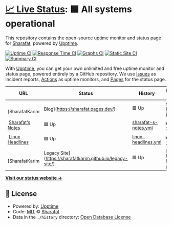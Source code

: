 # [📈 Live Status](https://SharafatKarim.github.io/uptime): <!--live status--> **🟩 All systems operational**

This repository contains the open-source uptime monitor and status page for [Sharafat](https://sharafat.pages.dev/), powered by [Upptime](https://github.com/upptime/upptime).

[![Uptime CI](https://github.com/SharafatKarim/uptime/workflows/Uptime%20CI/badge.svg)](https://github.com/SharafatKarim/uptime/actions?query=workflow%3A%22Uptime+CI%22)
[![Response Time CI](https://github.com/SharafatKarim/uptime/workflows/Response%20Time%20CI/badge.svg)](https://github.com/SharafatKarim/uptime/actions?query=workflow%3A%22Response+Time+CI%22)
[![Graphs CI](https://github.com/SharafatKarim/uptime/workflows/Graphs%20CI/badge.svg)](https://github.com/SharafatKarim/uptime/actions?query=workflow%3A%22Graphs+CI%22)
[![Static Site CI](https://github.com/SharafatKarim/uptime/workflows/Static%20Site%20CI/badge.svg)](https://github.com/SharafatKarim/uptime/actions?query=workflow%3A%22Static+Site+CI%22)
[![Summary CI](https://github.com/SharafatKarim/uptime/workflows/Summary%20CI/badge.svg)](https://github.com/SharafatKarim/uptime/actions?query=workflow%3A%22Summary+CI%22)

With [Upptime](https://upptime.js.org), you can get your own unlimited and free uptime monitor and status page, powered entirely by a GitHub repository. We use [Issues](https://github.com/SharafatKarim/uptime/issues) as incident reports, [Actions](https://github.com/SharafatKarim/uptime/actions) as uptime monitors, and [Pages](https://SharafatKarim.github.io/uptime) for the status page.

<!--start: status pages-->
<!-- This summary is generated by Upptime (https://github.com/upptime/upptime) -->
<!-- Do not edit this manually, your changes will be overwritten -->
<!-- prettier-ignore -->
| URL | Status | History | Response Time | Uptime |
| --- | ------ | ------- | ------------- | ------ |
| <img alt="" src="https://icons.duckduckgo.com/ip3/sharafat.pages.dev.ico" height="13"> [SharafatKarim | Blog](https://sharafat.pages.dev/) | 🟩 Up | [sharafat-karim-blog.yml](https://github.com/SharafatKarim/uptime/commits/HEAD/history/sharafat-karim-blog.yml) | <details><summary><img alt="Response time graph" src="./graphs/sharafat-karim-blog/response-time-week.png" height="20"> 108ms</summary><br><a href="https://SharafatKarim.github.io/uptime/history/sharafat-karim-blog"><img alt="Response time 125" src="https://img.shields.io/endpoint?url=https%3A%2F%2Fraw.githubusercontent.com%2FSharafatKarim%2Fuptime%2FHEAD%2Fapi%2Fsharafat-karim-blog%2Fresponse-time.json"></a><br><a href="https://SharafatKarim.github.io/uptime/history/sharafat-karim-blog"><img alt="24-hour response time 121" src="https://img.shields.io/endpoint?url=https%3A%2F%2Fraw.githubusercontent.com%2FSharafatKarim%2Fuptime%2FHEAD%2Fapi%2Fsharafat-karim-blog%2Fresponse-time-day.json"></a><br><a href="https://SharafatKarim.github.io/uptime/history/sharafat-karim-blog"><img alt="7-day response time 108" src="https://img.shields.io/endpoint?url=https%3A%2F%2Fraw.githubusercontent.com%2FSharafatKarim%2Fuptime%2FHEAD%2Fapi%2Fsharafat-karim-blog%2Fresponse-time-week.json"></a><br><a href="https://SharafatKarim.github.io/uptime/history/sharafat-karim-blog"><img alt="30-day response time 114" src="https://img.shields.io/endpoint?url=https%3A%2F%2Fraw.githubusercontent.com%2FSharafatKarim%2Fuptime%2FHEAD%2Fapi%2Fsharafat-karim-blog%2Fresponse-time-month.json"></a><br><a href="https://SharafatKarim.github.io/uptime/history/sharafat-karim-blog"><img alt="1-year response time 125" src="https://img.shields.io/endpoint?url=https%3A%2F%2Fraw.githubusercontent.com%2FSharafatKarim%2Fuptime%2FHEAD%2Fapi%2Fsharafat-karim-blog%2Fresponse-time-year.json"></a></details> | <details><summary><a href="https://SharafatKarim.github.io/uptime/history/sharafat-karim-blog">100.00%</a></summary><a href="https://SharafatKarim.github.io/uptime/history/sharafat-karim-blog"><img alt="All-time uptime 100.00%" src="https://img.shields.io/endpoint?url=https%3A%2F%2Fraw.githubusercontent.com%2FSharafatKarim%2Fuptime%2FHEAD%2Fapi%2Fsharafat-karim-blog%2Fuptime.json"></a><br><a href="https://SharafatKarim.github.io/uptime/history/sharafat-karim-blog"><img alt="24-hour uptime 100.00%" src="https://img.shields.io/endpoint?url=https%3A%2F%2Fraw.githubusercontent.com%2FSharafatKarim%2Fuptime%2FHEAD%2Fapi%2Fsharafat-karim-blog%2Fuptime-day.json"></a><br><a href="https://SharafatKarim.github.io/uptime/history/sharafat-karim-blog"><img alt="7-day uptime 100.00%" src="https://img.shields.io/endpoint?url=https%3A%2F%2Fraw.githubusercontent.com%2FSharafatKarim%2Fuptime%2FHEAD%2Fapi%2Fsharafat-karim-blog%2Fuptime-week.json"></a><br><a href="https://SharafatKarim.github.io/uptime/history/sharafat-karim-blog"><img alt="30-day uptime 100.00%" src="https://img.shields.io/endpoint?url=https%3A%2F%2Fraw.githubusercontent.com%2FSharafatKarim%2Fuptime%2FHEAD%2Fapi%2Fsharafat-karim-blog%2Fuptime-month.json"></a><br><a href="https://SharafatKarim.github.io/uptime/history/sharafat-karim-blog"><img alt="1-year uptime 100.00%" src="https://img.shields.io/endpoint?url=https%3A%2F%2Fraw.githubusercontent.com%2FSharafatKarim%2Fuptime%2FHEAD%2Fapi%2Fsharafat-karim-blog%2Fuptime-year.json"></a></details>
| <img alt="" src="https://icons.duckduckgo.com/ip3/sharafat.vercel.app.ico" height="13"> [Sharafat's Notes](https://sharafat.vercel.app/) | 🟩 Up | [sharafat-s-notes.yml](https://github.com/SharafatKarim/uptime/commits/HEAD/history/sharafat-s-notes.yml) | <details><summary><img alt="Response time graph" src="./graphs/sharafat-s-notes/response-time-week.png" height="20"> 395ms</summary><br><a href="https://SharafatKarim.github.io/uptime/history/sharafat-s-notes"><img alt="Response time 270" src="https://img.shields.io/endpoint?url=https%3A%2F%2Fraw.githubusercontent.com%2FSharafatKarim%2Fuptime%2FHEAD%2Fapi%2Fsharafat-s-notes%2Fresponse-time.json"></a><br><a href="https://SharafatKarim.github.io/uptime/history/sharafat-s-notes"><img alt="24-hour response time 315" src="https://img.shields.io/endpoint?url=https%3A%2F%2Fraw.githubusercontent.com%2FSharafatKarim%2Fuptime%2FHEAD%2Fapi%2Fsharafat-s-notes%2Fresponse-time-day.json"></a><br><a href="https://SharafatKarim.github.io/uptime/history/sharafat-s-notes"><img alt="7-day response time 395" src="https://img.shields.io/endpoint?url=https%3A%2F%2Fraw.githubusercontent.com%2FSharafatKarim%2Fuptime%2FHEAD%2Fapi%2Fsharafat-s-notes%2Fresponse-time-week.json"></a><br><a href="https://SharafatKarim.github.io/uptime/history/sharafat-s-notes"><img alt="30-day response time 283" src="https://img.shields.io/endpoint?url=https%3A%2F%2Fraw.githubusercontent.com%2FSharafatKarim%2Fuptime%2FHEAD%2Fapi%2Fsharafat-s-notes%2Fresponse-time-month.json"></a><br><a href="https://SharafatKarim.github.io/uptime/history/sharafat-s-notes"><img alt="1-year response time 270" src="https://img.shields.io/endpoint?url=https%3A%2F%2Fraw.githubusercontent.com%2FSharafatKarim%2Fuptime%2FHEAD%2Fapi%2Fsharafat-s-notes%2Fresponse-time-year.json"></a></details> | <details><summary><a href="https://SharafatKarim.github.io/uptime/history/sharafat-s-notes">100.00%</a></summary><a href="https://SharafatKarim.github.io/uptime/history/sharafat-s-notes"><img alt="All-time uptime 100.00%" src="https://img.shields.io/endpoint?url=https%3A%2F%2Fraw.githubusercontent.com%2FSharafatKarim%2Fuptime%2FHEAD%2Fapi%2Fsharafat-s-notes%2Fuptime.json"></a><br><a href="https://SharafatKarim.github.io/uptime/history/sharafat-s-notes"><img alt="24-hour uptime 100.00%" src="https://img.shields.io/endpoint?url=https%3A%2F%2Fraw.githubusercontent.com%2FSharafatKarim%2Fuptime%2FHEAD%2Fapi%2Fsharafat-s-notes%2Fuptime-day.json"></a><br><a href="https://SharafatKarim.github.io/uptime/history/sharafat-s-notes"><img alt="7-day uptime 100.00%" src="https://img.shields.io/endpoint?url=https%3A%2F%2Fraw.githubusercontent.com%2FSharafatKarim%2Fuptime%2FHEAD%2Fapi%2Fsharafat-s-notes%2Fuptime-week.json"></a><br><a href="https://SharafatKarim.github.io/uptime/history/sharafat-s-notes"><img alt="30-day uptime 100.00%" src="https://img.shields.io/endpoint?url=https%3A%2F%2Fraw.githubusercontent.com%2FSharafatKarim%2Fuptime%2FHEAD%2Fapi%2Fsharafat-s-notes%2Fuptime-month.json"></a><br><a href="https://SharafatKarim.github.io/uptime/history/sharafat-s-notes"><img alt="1-year uptime 100.00%" src="https://img.shields.io/endpoint?url=https%3A%2F%2Fraw.githubusercontent.com%2FSharafatKarim%2Fuptime%2FHEAD%2Fapi%2Fsharafat-s-notes%2Fuptime-year.json"></a></details>
| <img alt="" src="https://icons.duckduckgo.com/ip3/sharafatkarim.github.io.ico" height="13"> [Linux Headlines](https://sharafatkarim.github.io/LinuxHeadlines/) | 🟩 Up | [linux-headlines.yml](https://github.com/SharafatKarim/uptime/commits/HEAD/history/linux-headlines.yml) | <details><summary><img alt="Response time graph" src="./graphs/linux-headlines/response-time-week.png" height="20"> 226ms</summary><br><a href="https://SharafatKarim.github.io/uptime/history/linux-headlines"><img alt="Response time 195" src="https://img.shields.io/endpoint?url=https%3A%2F%2Fraw.githubusercontent.com%2FSharafatKarim%2Fuptime%2FHEAD%2Fapi%2Flinux-headlines%2Fresponse-time.json"></a><br><a href="https://SharafatKarim.github.io/uptime/history/linux-headlines"><img alt="24-hour response time 336" src="https://img.shields.io/endpoint?url=https%3A%2F%2Fraw.githubusercontent.com%2FSharafatKarim%2Fuptime%2FHEAD%2Fapi%2Flinux-headlines%2Fresponse-time-day.json"></a><br><a href="https://SharafatKarim.github.io/uptime/history/linux-headlines"><img alt="7-day response time 226" src="https://img.shields.io/endpoint?url=https%3A%2F%2Fraw.githubusercontent.com%2FSharafatKarim%2Fuptime%2FHEAD%2Fapi%2Flinux-headlines%2Fresponse-time-week.json"></a><br><a href="https://SharafatKarim.github.io/uptime/history/linux-headlines"><img alt="30-day response time 158" src="https://img.shields.io/endpoint?url=https%3A%2F%2Fraw.githubusercontent.com%2FSharafatKarim%2Fuptime%2FHEAD%2Fapi%2Flinux-headlines%2Fresponse-time-month.json"></a><br><a href="https://SharafatKarim.github.io/uptime/history/linux-headlines"><img alt="1-year response time 195" src="https://img.shields.io/endpoint?url=https%3A%2F%2Fraw.githubusercontent.com%2FSharafatKarim%2Fuptime%2FHEAD%2Fapi%2Flinux-headlines%2Fresponse-time-year.json"></a></details> | <details><summary><a href="https://SharafatKarim.github.io/uptime/history/linux-headlines">100.00%</a></summary><a href="https://SharafatKarim.github.io/uptime/history/linux-headlines"><img alt="All-time uptime 100.00%" src="https://img.shields.io/endpoint?url=https%3A%2F%2Fraw.githubusercontent.com%2FSharafatKarim%2Fuptime%2FHEAD%2Fapi%2Flinux-headlines%2Fuptime.json"></a><br><a href="https://SharafatKarim.github.io/uptime/history/linux-headlines"><img alt="24-hour uptime 100.00%" src="https://img.shields.io/endpoint?url=https%3A%2F%2Fraw.githubusercontent.com%2FSharafatKarim%2Fuptime%2FHEAD%2Fapi%2Flinux-headlines%2Fuptime-day.json"></a><br><a href="https://SharafatKarim.github.io/uptime/history/linux-headlines"><img alt="7-day uptime 100.00%" src="https://img.shields.io/endpoint?url=https%3A%2F%2Fraw.githubusercontent.com%2FSharafatKarim%2Fuptime%2FHEAD%2Fapi%2Flinux-headlines%2Fuptime-week.json"></a><br><a href="https://SharafatKarim.github.io/uptime/history/linux-headlines"><img alt="30-day uptime 100.00%" src="https://img.shields.io/endpoint?url=https%3A%2F%2Fraw.githubusercontent.com%2FSharafatKarim%2Fuptime%2FHEAD%2Fapi%2Flinux-headlines%2Fuptime-month.json"></a><br><a href="https://SharafatKarim.github.io/uptime/history/linux-headlines"><img alt="1-year uptime 100.00%" src="https://img.shields.io/endpoint?url=https%3A%2F%2Fraw.githubusercontent.com%2FSharafatKarim%2Fuptime%2FHEAD%2Fapi%2Flinux-headlines%2Fuptime-year.json"></a></details>
| <img alt="" src="https://icons.duckduckgo.com/ip3/sharafatkarim.github.io.ico" height="13"> [SharafatKarim | Legacy Site](https://sharafatkarim.github.io/legacy-site/) | 🟩 Up | [sharafat-karim-legacy-site.yml](https://github.com/SharafatKarim/uptime/commits/HEAD/history/sharafat-karim-legacy-site.yml) | <details><summary><img alt="Response time graph" src="./graphs/sharafat-karim-legacy-site/response-time-week.png" height="20"> 54ms</summary><br><a href="https://SharafatKarim.github.io/uptime/history/sharafat-karim-legacy-site"><img alt="Response time 48" src="https://img.shields.io/endpoint?url=https%3A%2F%2Fraw.githubusercontent.com%2FSharafatKarim%2Fuptime%2FHEAD%2Fapi%2Fsharafat-karim-legacy-site%2Fresponse-time.json"></a><br><a href="https://SharafatKarim.github.io/uptime/history/sharafat-karim-legacy-site"><img alt="24-hour response time 49" src="https://img.shields.io/endpoint?url=https%3A%2F%2Fraw.githubusercontent.com%2FSharafatKarim%2Fuptime%2FHEAD%2Fapi%2Fsharafat-karim-legacy-site%2Fresponse-time-day.json"></a><br><a href="https://SharafatKarim.github.io/uptime/history/sharafat-karim-legacy-site"><img alt="7-day response time 54" src="https://img.shields.io/endpoint?url=https%3A%2F%2Fraw.githubusercontent.com%2FSharafatKarim%2Fuptime%2FHEAD%2Fapi%2Fsharafat-karim-legacy-site%2Fresponse-time-week.json"></a><br><a href="https://SharafatKarim.github.io/uptime/history/sharafat-karim-legacy-site"><img alt="30-day response time 44" src="https://img.shields.io/endpoint?url=https%3A%2F%2Fraw.githubusercontent.com%2FSharafatKarim%2Fuptime%2FHEAD%2Fapi%2Fsharafat-karim-legacy-site%2Fresponse-time-month.json"></a><br><a href="https://SharafatKarim.github.io/uptime/history/sharafat-karim-legacy-site"><img alt="1-year response time 48" src="https://img.shields.io/endpoint?url=https%3A%2F%2Fraw.githubusercontent.com%2FSharafatKarim%2Fuptime%2FHEAD%2Fapi%2Fsharafat-karim-legacy-site%2Fresponse-time-year.json"></a></details> | <details><summary><a href="https://SharafatKarim.github.io/uptime/history/sharafat-karim-legacy-site">100.00%</a></summary><a href="https://SharafatKarim.github.io/uptime/history/sharafat-karim-legacy-site"><img alt="All-time uptime 100.00%" src="https://img.shields.io/endpoint?url=https%3A%2F%2Fraw.githubusercontent.com%2FSharafatKarim%2Fuptime%2FHEAD%2Fapi%2Fsharafat-karim-legacy-site%2Fuptime.json"></a><br><a href="https://SharafatKarim.github.io/uptime/history/sharafat-karim-legacy-site"><img alt="24-hour uptime 100.00%" src="https://img.shields.io/endpoint?url=https%3A%2F%2Fraw.githubusercontent.com%2FSharafatKarim%2Fuptime%2FHEAD%2Fapi%2Fsharafat-karim-legacy-site%2Fuptime-day.json"></a><br><a href="https://SharafatKarim.github.io/uptime/history/sharafat-karim-legacy-site"><img alt="7-day uptime 100.00%" src="https://img.shields.io/endpoint?url=https%3A%2F%2Fraw.githubusercontent.com%2FSharafatKarim%2Fuptime%2FHEAD%2Fapi%2Fsharafat-karim-legacy-site%2Fuptime-week.json"></a><br><a href="https://SharafatKarim.github.io/uptime/history/sharafat-karim-legacy-site"><img alt="30-day uptime 100.00%" src="https://img.shields.io/endpoint?url=https%3A%2F%2Fraw.githubusercontent.com%2FSharafatKarim%2Fuptime%2FHEAD%2Fapi%2Fsharafat-karim-legacy-site%2Fuptime-month.json"></a><br><a href="https://SharafatKarim.github.io/uptime/history/sharafat-karim-legacy-site"><img alt="1-year uptime 100.00%" src="https://img.shields.io/endpoint?url=https%3A%2F%2Fraw.githubusercontent.com%2FSharafatKarim%2Fuptime%2FHEAD%2Fapi%2Fsharafat-karim-legacy-site%2Fuptime-year.json"></a></details>

<!--end: status pages-->

[**Visit our status website →**](https://SharafatKarim.github.io/uptime)

## 📄 License

- Powered by: [Upptime](https://github.com/upptime/upptime)
- Code: [MIT](./LICENSE) © [Sharafat](https://sharafat.pages.dev/)
- Data in the `./history` directory: [Open Database License](https://opendatacommons.org/licenses/odbl/1-0/)
